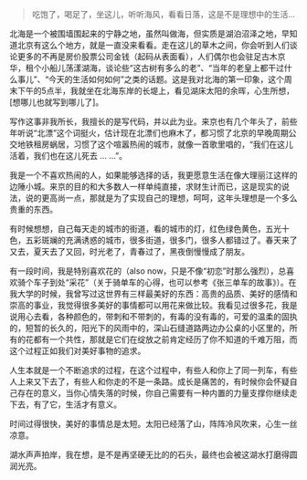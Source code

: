 > 吃饱了，喝足了，坐这儿，听听海风，看看日落，这是不是理想中的生活...

北海是一个被围墙围起来的宁静之地，虽然叫做海，但实质是湖泊沼泽之地，早知道北京有这么个地方，就是一直没来看看。走在这儿的草木之间，你会听到人们谈论更多的不再是房价股票公司金钱（起码从表面看），人们偶尔也会驻足古木京华，租个小船儿荡漾湖海，谈论些“这古树有多么的老”、“当年的老皇上都干过什么事儿”、“今天的生活如何如何”之类的话题。这是我对北海的第一印象，这个周末下午的5点半，我就坐在北海东岸的长堤上，看见湖床太阳的余晖，心生所想，[想哪儿也就写到哪儿了]。

写作这事非我所长，我擅长的是写代码，并以此为业。来京也有几个年头了，前些年听说“北漂”这个词挺火，估计现在北漂们也麻木了，都习惯了北京的早晚周期公交地铁租房蜗居，习惯了这个喧嚣热闹的城市，就像一首歌里唱的，“我们在这儿活着，我们也在这儿死去 … …”。

我是一个不喜欢热闹的人，如果能够选择的话，我更愿意生活在像大理丽江这样的边陲小城。来京的目的和大多数人一样单纯直接，求财生计而已，这是现实的说法，说的更高尚一点，那就是为了实现自己的理想，呵呵，这年头理想是一个多么贵重的东西。

有时候想想，自己每天走的城市的街道，看的城市的灯，红色绿色黄色，五光十色，五彩斑斓的充满诱惑的城市，很多街道，很多门，很多人都错过了。春天来了又去，夏天去了又回，时光老了，青春过了，黑夜倒慢慢成了朋友。

有一段时间，我是特别喜欢花的（also now，只是不像“初恋”时那么强烈），总喜欢骑个车子到处“采花”（关于骑单车的心得，也可以参考《张三单车的故事》）。在我大学的时候，我曾写过这世界有三样最美好的东西：高贵的品质、美好的感情和崇高的事业，我觉得很多美好的事情都可以用花来做比较。我看见过很多花，我是说用心去看，各种颜色的，带刺和不带刺的，有毒的没有毒的，可爱的温柔的固执的，短暂的长久的，阳光下的风雨中的，深山石缝道路两边办公桌的小区里的，所有的花都有一个共性，那就是它们在绽放之前肯定经历了你不知道的千难万阻，而这个过程正如我们对美好事物的追求。

人生本就是一个不断追求的过程，在这个过程中，有些人和你上了同一列车，有些人上来又下去了，有些人和你走的不是一条路。成长是痛苦的，有时候你会怀疑自己存在的意义，当你心情失落的时候，你自己需要有一种内置的力量支撑你继续走下去，有了它，生活才有意义。

时间过得很快，美好的事情总是太短。太阳已经落了山，阵阵冷风吹来，心生一丝凉意。

湖水声声拍岸，我在想，是不是再坚硬无比的的石头，最终也会被这湖水打磨得圆润光亮。


























